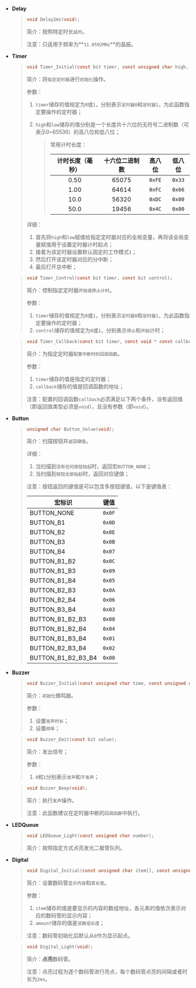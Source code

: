 - **Delay**

  > ```c
  > void Delay2ms(void);
  > ```
  > 
  > 简介：按照特定时长`延时`。
  > 
  > 注意：只适用于频率为**`11.0592MHz`**的晶振。
  
- **Timer**

  > ```c
  > void Timer_Initial(const bit timer, const unsigned char high, const unsigned char low);
  > ```
  >
  > 简介：将`指定定时器`进行`初始化`操作。
  >
  > 参数：
  >
  > 1. `timer`储存的值规定为`0`或`1`，分别表示`定时器0`和`定时器1`，为此函数指定要操作的定时器；
  >
  > 2. `high`和`low`储存的值分别是一个长度共十六位的无符号二进制数（可表示0~65536）的高八位和低八位；
  >
  >    > 常用计时长度：
  >    >
  >    > | 计时长度（毫秒） | 十六位二进制数 | 高八位 | 低八位 |
  >    > | :--------------: | :------------: | :----: | :----: |
  >    > |       0.50       |     65075      | `0xFE` | `0x33` |
  >    > |       1.00       |     64614      | `0xFC` | `0x66` |
  >    > |       10.0       |     56320      | `0xDC` | `0x00` |
  >    > |       50.0       |     19456      | `0x4C` | `0x00` |
  >
  > 详细：
  >
  > 1. 首先将`high`和`low`赋值给指定定时器对应的全局变量，再将该全局变量赋值用于设置定时器计时起点；
  > 2. 接着为该定时器设置默认固定的工作模式`1`；
  > 3. 然后打开该定时器对应的分中断；
  > 4. 最后打开总中断；
  
  > ```c
  > void Timer_Control(const bit timer, const bit control);
  > ```
  >
  > 简介：控制指定定时器`开始或停止计时`。
  >
  > 参数：
  >
  > 1. `timer`储存的值规定为`0`或`1`，分别表示`定时器0`和`定时器1`，为此函数指定要操作的定时器；
  > 2. `control`储存的值规定为`0`或`1`，分别表示`停止`和`开始`计时；

  > ```c
  > void Timer_Callback(const bit timer, const void * const callback);
  > ```
  >
  > 简介：为指定定时器`配置中断时的回调函数`。
  >
  > 参数：
  >
  > 1. `timer`储存的值是指定的定时器；
  > 2. `callback`储存的值是回调函数的地址；
  >
  > 注意：配置的回调函数`callback`必须满足以下两个条件，没有返回值（即返回值类型必须是`void`），且没有参数（即`void`）。
  
- **Button**

  > ```c
  > unsigned char Button_Value(void);
  > ```
  >
  > 简介：扫描按钮并`返回键值`。
  >
  > 详细：
  >
  > 1. 当扫描到`没有任何按钮抬起`时，返回宏`BUTTON_NONE`；
  > 2. 当扫描到`按钮全部抬起`时，返回对应键值；
  >
  > 注意：按钮返回的键值是可以包含多按钮键值，以下是键值表：
  >
  > | 宏标识      | 键值 |
  > | ----------- | ---- |
  > |BUTTON_NONE |`0x0F`|
  > |BUTTON_B1 |`0x0D`|
  > |BUTTON_B2 |`0x0E`|
  > |BUTTON_B3 |`0x0B`|
  > |BUTTON_B4| `0x07` |
  > |BUTTON_B1_B2| `0x0C` |
  > |BUTTON_B1_B3 |`0x09`|
  > |BUTTON_B1_B4 |`0x05`|
  > |BUTTON_B2_B3 |`0x0A`|
  > |BUTTON_B2_B4 |`0x06`|
  > |BUTTON_B3_B4 |`0x03`|
  > |BUTTON_B1_B2_B3 |`0x08`|
  > |BUTTON_B1_B2_B4 |`0x04`|
  > |BUTTON_B1_B3_B4 |`0x01`|
  > |BUTTON_B2_B3_B4 |`0x02`|
  > |BUTTON_B1_B2_B3_B4 |`0x00`|
  >
  
- **Buzzer**

  > ```c
  > void Buzzer_Initial(const unsigned char time, const unsigned char period);
  > ```
  >
  > 简介：`初始化`蜂鸣器。
  >
  > 参数：
  >
  > 1. 设置`发声时长`；
  > 2. 设置`频率`；

  > ```c
  > void Buzzer_Emit(const bit value);
  > ```
  >
  > 简介：发出信号；
  >
  > 参数：
  >
  > 1. `0`和`1`分别表示`发声`和`不发声`；

  > ```c
  > void Buzzer_Beep(void);
  > ```
  >
  > 简介：执行`发声`操作。
  >
  > 注意：此函数建议在定时器中断的`回调函数`中执行。

- **LEDQueue**

  > ```c
  > void LEDQueue_Light(const unsigned char number);
  > ```
  >
  > 简介：按照指定方式点亮发光二极管队列。

- **Digital**

  > ```c
  > void Digital_Initial(const unsigned char item[], const unsigned char amount);
  > ```
  >
  > 简介：设置数码管`显示内容`和`其长度`。
  >
  > 参数：
  >
  > 1. `item`储存的值是要显示的内容的数组地址，各元素的值依次表示对应的数码管的显示内容；
  > 1. `amount`储存的值是`该数组长度`；
  >
  > 注意：数码管初始化后默认从`0`作为显示起点。

  > ```c
  > void Digital_Light(void);
  > ```
  >
  > 简介：**点亮**数码管。
  >
  > 注意：点亮过程为逐个数码管进行亮点，每个数码管点亮的间隔或者时长为`2ms`。
